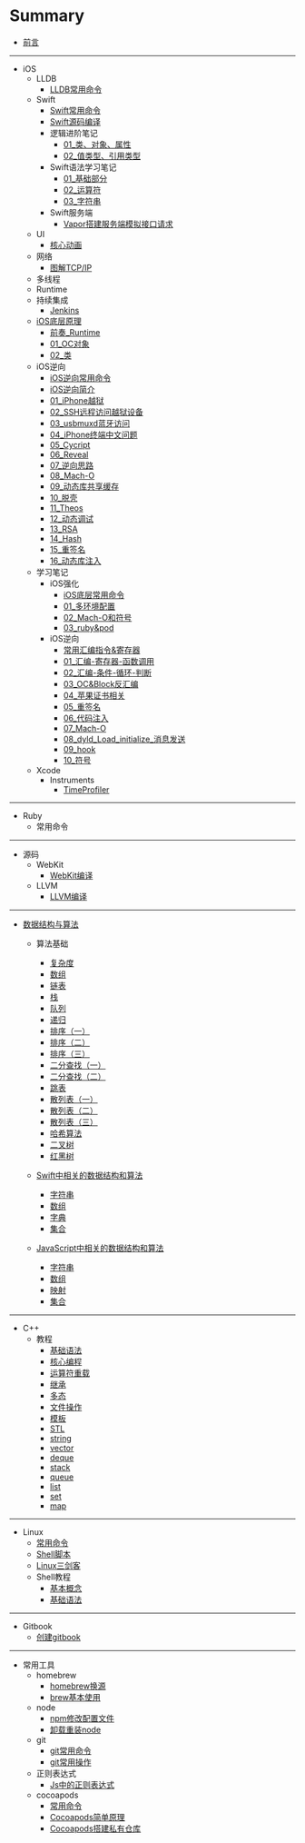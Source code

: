 # Summary

* [前言](README.md)

---

* iOS
  * LLDB
    * [LLDB常用命令](articles/iOS/lldb/LLDB常用命令.md)
  * Swift
    * [Swift常用命令](articles/iOS/swift/Swift常用命令.md)
    * [Swift源码编译](articles/iOS/swift/Swift源码编译.md)
    * 逻辑进阶笔记
      * [01_类、对象、属性](articles/iOS/swift/logicEdu/01_类、对象、属性.md)
      * [02_值类型、引用类型](articles/iOS/swift/logicEdu/02_值类型、引用类型.md)
    * Swift语法学习笔记
      * [01_基础部分](articles/iOS/swift/language/01_基础部分.md)
      * [02_运算符](articles/iOS/swift/language/02_运算符.md)
      * [03_字符串](articles/iOS/swift/language/03_字符串.md)
    * Swift服务端
      * [Vapor搭建服务端模拟接口请求](articles/iOS/swift/server/Vapor搭建服务端模拟接口请求.md)
  * UI
    * [核心动画](articles/iOS/ui/CoreAnimation.md)
  * 网络
    * [图解TCP/IP](articles/iOS/network/tcpip.md)
  * 多线程
  * Runtime
  * 持续集成
    * [Jenkins](articles/iOS/ci/jenkins.md)
  * [iOS底层原理](articles/iOS/underlying/index.md)
    * [前奏_Runtime](articles/iOS/underlying/pre_runtime.md)
    * [01_OC对象](articles/iOS/underlying/01_object.md)
    * [02_类](articles/iOS/underlying/02_class.md)
  * iOS逆向
    * [iOS逆向常用命令](articles/iOS/iosre/command_iosre.md)
    * [iOS逆向简介](articles/iOS/iosre/iosre.md)
    * [01_iPhone越狱](articles/iOS/iosre/01_jailbreak.md)
    * [02_SSH远程访问越狱设备](articles/iOS/iosre/02_ssh.md)
    * [03_usbmuxd蓝牙访问](articles/iOS/iosre/03_usbmuxd.md)
    * [04_iPhone终端中文问题](articles/iOS/iosre/04_terminal_zh.md)
    * [05_Cycript](articles/iOS/iosre/05_cycript.md)
    * [06_Reveal](articles/iOS/iosre/06_reveal.md)
    * [07_逆向思路](articles/iOS/iosre/07_reverse.md)
    * [08_Mach-O](articles/iOS/iosre/08_macho.md)
    * [09_动态库共享缓存](articles/iOS/iosre/09_dyld_shared_cache.md)
    * [10_脱壳](articles/iOS/iosre/10_dumpdecrypted.md)
    * [11_Theos](articles/iOS/iosre/11_theos.md)
    * [12_动态调试](articles/iOS/iosre/12_debug.md)
    * [13_RSA](articles/iOS/iosre/13_rsa.md)
    * [14_Hash](articles/iOS/iosre/14_hash.md)
    * [15_重签名](articles/iOS/iosre/15_resign.md)
    * [16_动态库注入](articles/iOS/iosre/16_injection.md)
  * 学习笔记
    * iOS强化
      * [iOS底层常用命令](articles/iOS/note/iOS强化/command_ioslowlevel.md)
      * [01_多环境配置](articles/iOS/note/iOS强化/01_多环境配置.md)
      * [02_Mach-O和符号](articles/iOS/note/iOS强化/02_Mach-O和符号.md)
      * [03_ruby&pod](articles/iOS/note/iOS强化/03_pod.md)
    * iOS逆向
      * [常用汇编指令&寄存器](articles/iOS/renote/re_order.md)
      * [01_汇编-寄存器-函数调用](articles/iOS/renote/01_asm.md)
      * [02_汇编-条件-循环-判断](articles/iOS/renote/02_asm.md)
      * [03_OC&Block反汇编](articles/iOS/renote/03_oc_asm.md)
      * [04_苹果证书相关](articles/iOS/renote/04_apple_der.md)
      * [05_重签名](articles/iOS/renote/05_resign.md)
      * [06_代码注入](articles/iOS/renote/06_inject.md)
      * [07_Mach-O](articles/iOS/renote/07_macho.md)
      * [08_dyld_Load_initialize_消息发送](articles/iOS/renote/08_dyld.md)
      * [09_hook](articles/iOS/renote/09_hook.md)
      * [10_符号](articles/iOS/renote/10_symbol.md)
  * Xcode
    * Instruments
      * [TimeProfiler](articles/iOS/xcode/instruments/time_profiler.md)

---

* Ruby
  * 常用命令

---

* 源码
  * WebKit
    * [WebKit编译](articles/opensource/webkit/webkitcompile.md)
  * LLVM
    * [LLVM编译](articles/opensource/llvm/llvmcompile.md)

----

* [数据结构与算法](articles/algorithm/算法.md)
  * 算法基础
    * [复杂度](articles/algorithm/geektime_note/01_复杂度.md)
    * [数组](articles/algorithm/geektime_note/02_数组.md)
    * [链表](articles/algorithm/geektime_note/03_链表.md)
    * [栈](articles/algorithm/geektime_note/04_栈.md)
    * [队列](articles/algorithm/geektime_note/05_队列.md)
    * [递归](articles/algorithm/geektime_note/06_递归.md)
    * [排序（一）](articles/algorithm/geektime_note/07_排序_1.md)
    * [排序（二）](articles/algorithm/geektime_note/07_排序_2.md)
    * [排序（三）](articles/algorithm/geektime_note/07_排序_3.md)
    * [二分查找（一）](articles/algorithm/geektime_note/08_二分查找_1.md)
    * [二分查找（二）](articles/algorithm/geektime_note/08_二分查找_2.md)
    * [跳表](articles/algorithm/geektime_note/09_跳表.md)
    * [散列表（一）](articles/algorithm/geektime_note/10_散列表_1.md)
    * [散列表（二）](articles/algorithm/geektime_note/10_散列表_2.md)
    * [散列表（三）](articles/algorithm/geektime_note/10_散列表_3.md)
    * [哈希算法](articles/algorithm/geektime_note/11_哈希算法.md)
    * [二叉树](articles/algorithm/geektime_note/12_二叉树.md)
    * [红黑树](articles/algorithm/geektime_note/13_红黑树.md)
  * [Swift中相关的数据结构和算法](articles/algorithm/swift_algorithm/index.md)
    * [字符串](articles/algorithm/swift_algorithm/String.md)
    * [数组](articles/algorithm/swift_algorithm/Array.md)
    * [字典](articles/algorithm/swift_algorithm/Dictionary.md)
    * [集合](articles/algorithm/swift_algorithm/Set.md)
  * [JavaScript中相关的数据结构和算法](articles/algorithm/js_algorithm/index.md)

    * [字符串](articles/algorithm/js_algorithm/String.md)
    * [数组](articles/algorithm/js_algorithm/Array.md)
    * [映射](articles/algorithm/js_algorithm/Map.md)
    * [集合](articles/algorithm/js_algorithm/Set.md)

---

* C++
  * 教程
    * [基础语法](articles/c++/教程/基础语法.md)
    * [核心编程](articles/c++/教程/核心编程.md)
    * [运算符重载](articles/c++/教程/运算符重载.md)
    * [继承](articles/c++/教程/继承.md)
    * [多态](articles/c++/教程/多态.md)
    * [文件操作](articles/c++/教程/文件操作.md)
    * [模板](articles/c++/教程/模板.md)
    * [STL](articles/c++/教程/STL.md)
    * [string](articles/c++/教程/string.md)
    * [vector](articles/c++/教程/vector.md)
    * [deque](articles/c++/教程/deque.md)
    * [stack](articles/c++/教程/stack.md)
    * [queue](articles/c++/教程/queue.md)
    * [list](articles/c++/教程/list.md)
    * [set](articles/c++/教程/set.md)
    * [map](articles/c++/教程/map.md)

---

* Linux
  * [常用命令](articles/linux/常用命令.md)
  * [Shell脚本](articles/linux/shell_script.md)
  * [Linux三剑客](articles/linux/linux三剑客.md)
  * Shell教程
    * [基本概念](articles/linux/shell教程/基本概念.md)
    * [基础语法](articles/linux/shell教程/基础语法.md)

---

* Gitbook
  * [创建gitbook](articles/gitbook/01_创建gitbook.md)

---

* 常用工具
  * homebrew
    * [homebrew换源](articles/tool/homebrew/homebrew换源.md)
    * [brew基本使用](articles/tool/homebrew/brew基本使用.md)
  * node
    * [npm修改配置文件](articles/tool/node/npm修改配置文件.md)
    * [卸载重装node](articles/tool/node/卸载node.md)
  * git
    * [git常用命令](articles/tool/git/git常用命令.md)
    * [git常用操作](articles/tool/git/git常用操作.md)
  * 正则表达式
    * [Js中的正则表达式](articles/tool/reg/reg.md)
  * cocoapods
    * [常用命令](articles/tool/cocoapods/常用命令.md)
    * [Cocoapods简单原理](articles/tool/cocoapods/简单原理.md)
    * [Cocoapods搭建私有仓库](articles/tool/cocoapods/搭建私有库.md)

